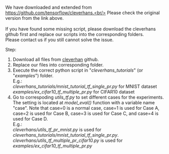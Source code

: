 We have downloaded and extended from https://github.com/tensorflow/cleverhans.<br/>
Please check the original version from the link above.<br/>
<br/>
If you have found some missing script, please download the cleverhans github first and replace our scripts into the corresponding folders.<br/>
Please contact us if you still cannot solve the issue.<br/>

Step:
<ol>
  <li>Download all files from <a href="https://github.com/tensorflow/cleverhans">cleverhan</a> github.</li>
  <li>Replace our files into corresponding folder.</li>
  <li>
    Execute the correct python script in "<i>cleverhans_tutorials</i>" (or "<i>examples</i>") folder.<br/>
    E.g.: <br/>
    <i>cleverhans_tutorials/mnist_tutorial_tf_single_pr.py</i> for MNIST dataset<br/>
    <i>examples/ex_cifar10_tf_multiple_pr.py</i> for CIFAR10 dataset
  </li>
  <li>
    Go to correspoding <i>utils_tf.py</i> to set different cases for the experiments. The setting is located at <i>model_eval()</i> function with a variable name "case". Note that case=0 is a normal case, case=1 is used for Case A, case=2 is used for Case B, case=3 is used for Case C, and case=4 is used for Case D.<br/>
    E.g.: <br/>
    <i>cleverhans/utils_tf_pr_mnist.py</i> is used for <i>cleverhans_tutorials/mnist_tutorial_tf_single_pr.py</i>.<br/>
    <i>cleverhans/utils_tf_multiple_pr_cifar10.py</i> is used for <i>examples/ex_cifar10_tf_multiple_pr.py</i>
  </li>
</ol>

